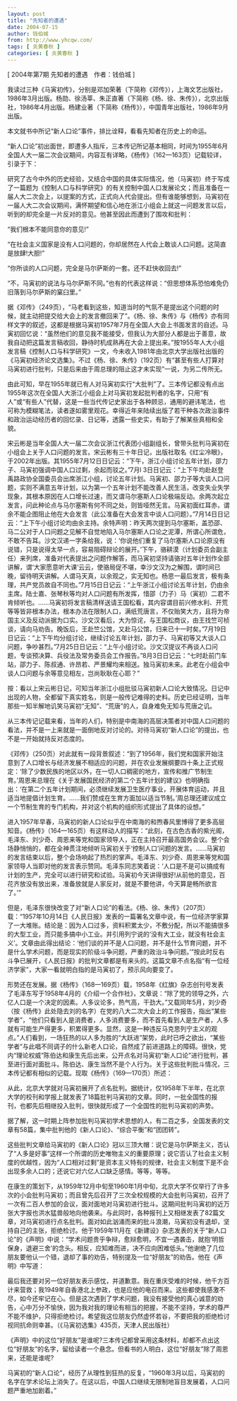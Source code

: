 ```yaml
---
layout: post
title: "先知者的遭遇"
date: 2004-07-15
author: 钱伯城
from: http://www.yhcqw.com/
tags: [ 炎黄春秋 ]
categories: [ 炎黄春秋 ]
---
```



[ 2004年第7期 先知者的遭遇　作者：钱伯城 ]


我读过三种《马寅初传》，分别是邓加荣著（下简称《邓传》），上海文艺出版社，1986年3月出版。杨勋、徐汤莘、朱正直著（下简称《杨、徐、朱传》），北京出版社，1986年4月出版。杨建业著（下简称《杨传》），中国青年出版社，1986年9月出版。

本文就书中所记“新人口论”事件，排比诠释，看看先知者在历史上的命运。


“新人口论”初出面世，即遭多人指斥，三本传记所记基本相同，时间为1955年6月全国人大一届二次会议期间，内容互有详略，《杨传》（162—163页）记载较详，引录于下：


研究了古今中外的历史经验，又结合中国的具体实际情况，他（马寅初）终于写成了一篇题为《控制人口与科学研究》的有关控制中国人口发展论文；而且准备在一届人大二次会上，以提案的方式，正式向人代会提出。但有谁能够想到，马寅初在一届人大二次会议期间，满怀期望和信心地在浙江小组会上就这一问题发言以后，听到的却完全是一片反对的意见。他甚至因此而遭到了围攻和批判：

“我们根本不能同意你的意见!”

“在社会主义国家是没有人口问题的，你却居然在人代会上敢谈人口问题。这简直是放肆!大胆!”

“你所谈的人口问题，完全是马尔萨斯的一套。还不赶快收回去!”

“不，马寅初的说法与马尔萨斯不同。”也有的代表这样说：“但思想体系恐怕难免仍旧落到马尔萨斯的窠臼里。”


据《邓传》（249页），“马老看到这些，知道当时的气氛不是提出这个问题的时候，就主动把提交给大会上的发言撤回来了”。《杨、徐、朱传》与《杨传》亦有同样文字的叙述，这都是根据马寅初1957年7月在全国人大会上书面发言的自述。马寅初回忆说：“虽然他们的意见我不能接受，但我认为大部分人都是出于善意，故我自动把这篇发言稿收回，静待时机成熟再在大会上提出来。”按1955年人大小组发言稿《控制人口与科学研究》一文，今未收入1981年由北京大学出版社出版的《马寅初经济论文选集》。不过《杨、徐、朱传》（192页）有“甚至有些人打算对马寅初进行批判，只是后来由于周总理的阻止这才未实现”一说，为另二传所无。


由此可知，早在1955年就已有人对马寅初实行“大批判”了。三本传记都没有点出1955年这次在全国人大浙江小组会上对马寅初发起批判者的名字，只用“有人”或“有些人”代替，这是一些当代传记史家出于各种顾忌，通用的避讳笔法，也可称为模糊笔法，读者遂如雾里观花。幸得近年来陆续出版了若干种各次政治事件和政治运动经历者的回忆录、日记等，透露一些史实，有助于了解某些真相和全貌。


宋云彬是当年全国人大一届二次会议浙江代表团小组副组长，曾带头批判马寅初在小组会上关于人口问题的发言。宋云彬有三十年日记，出版社取名《红尘冷眼》，于2002年出版。其1955年7月12日日记云：“下午，浙江小组讨论五年计划，邵力子、马寅初强调中国人口过剩，余起而驳之。”7月l 
3日日记云：“上下午均赴赵登禹路政协全国委员会出席浙江小组，讨论五年计划。马寅初、邵力子等大谈人口问题，实则不满意五年计划，以为第一个五年计划不能改善人民生活，改变失业失学现象，其根本原因在人口增长过速，而又谓马尔塞斯人口论极端反动。余两次起立发言，问此种论点与马尔塞斯有何不同之处，则皆哑然无言。马寅初面红耳赤，谓余不能企图阻止他在大会发言（此公准备在大会发言中谈人口问题）。”7月14日日记云：“上下午小组讨论均由余主持。余特声明：昨天两次提到马尔塞斯，盖恐邵、马二公对于人口问题之见解不自觉地陷入马尔塞斯人口论之泥潭，所谓心所谓危，不敢不告耳。沙文汉递一字条给我，说：‘你说他们重复了马尔塞斯人口论原没有说错，只是说得太早一点，容易阻碍辩论的展开。’下午，骆耕漠（计划委员会副主任）来列席，准备对代表提出之问题作解答，而马寅初坚持请骆对五年计划作全部讲解，谓‘大家愿意听大课’云云，使骆局促不堪，幸沙文汉为之解围，谓时间已晚，留待明天讲解。人谓马天真，以余观之，实无知也。杨思一最后发言，极有条理，共产党员故自不同也。”7月15日日记云：“上午浙江小组讨论五年计划，仍由余主席。陆士嘉、张琴秋等均对人口问题有所发挥，惜邵（力子）马（寅初）二君不肯倾听也。……马寅初将发言稿清样送请王国松看，其内容谓目前兴修水利、开荒等等皆非根本办法，根本办法在限制人口，满纸荒唐言，不仅贻笑大方，且将为帝国主义及反动派据为口实。沙文汉看后，大为惊诧，与王国松商议，由王找竺可桢谈，请向马劝告。晚饭后，王赴竺公馆，又赴马公馆，归来已十一时矣。”7月19日日记云：“上下午均分组讨论，继续讨论五年计划，邵力子、马寅初等又大谈人口问题，争吵甚烈。”7月25日日记云：“上午小组讨论。沙文汉提议不再谈人口问题，专谈预决算、兵役法及常务委员会工作报告。”8月3日日记云：“七时赴前门车站，邵力子、陈叔通、许昂若、严景耀均来相送。独马寅初未来。此老在小组会中谈人口问题与余等意见相左，岂尚耿耿在心耶？”


按：看以上宋云彬日记，可知当年浙江小组批驳马寅初新人口论大致情况。日记中出现的人物，全都留下真实姓名，则是一般传记难得的史料。历史已经证明，当年那些一知半解地讥笑马寅初“无知”、“荒唐”的人，自身难免无知与荒唐之讥。


从三本传记记载来看，当年的人们，特别是中南海的高层决策者对中国人口问题的看法，并不是一上来就是一面倒地反对讨论的。对待马寅初“新人口论”的提出，也不是一开始就持反对态度的。


《邓传》（250页）对此就有一段背景叙述：“到了1956年，我们党和国家开始注意到了人口增长与经济发展不相适应的问题，并在农业发展纲要四十条上正式规定：‘除了少数民族的地区以外，在一切人口稠密的地方，宣传和推广节制生育。’周恩来总理在《关于发展国民经济的第二个五年计划的建议》也明确指出：‘在第二个五年计划期间，必须继续发展卫生医疗事业，开展体育运动，并且适当地提倡计划生育。……我们赞成在生育方面加以适当节制。’周总理还建议成立一个节制生育的专门机构，并对这个机构的组织形式提出了具体的设想。”


进入1957年早春，马寅初的新人口论似乎在中南海的和煦春风里博得了更多高层知音。《杨传》（164—165页）有这样动人的描写：“此刻，在古色古香的紫光阁，毛泽东、刘少奇、周恩来等党和国家领导人，正在主持召开最高国务会议。整个会场静悄悄的，都在全神贯注地倾听马寅初关于‘控制人口’问题的发言。……马寅初的发言结束以后，整个会场响起了热烈的掌声。毛泽东、刘少奇、周恩来等党和国家领导人当即对他的发言表示赞同。毛泽东同志笑着说：‘人口是不是可以搞成有计划的生产，完全可以进行研究和试验。马寅初今天讲得很好!从前他的意见，百花齐放没有放出来，准备放就是人家反对，就是不要他讲，今天算是畅所欲言了。’”


但是，毛泽东很快改变了对“新人口论”的看法。《杨、徐、朱传》（207页）载：“1957年1O月14日《人民日报》发表的一篇署名文章中说，有一位经济学家算了一大堆账。结论是：因为人口过多，资料积累太少，不敷分配，所以不能搞很多的大型工业，而只能多搞中小工业。并引用列宁说的‘没有大工业，就没有社会主义’。文章由此得出结论：‘他们谈的并不是人口问题，并不是什么节育问题，并不是什么学术问题，而是现实的阶级斗争问题，严重的政治斗争问题。’”按此时反右斗争已展开，《人民日报》的批判文章都是有来头的。这篇文章不点名指“有一位经济学家”，大家一看就明白指的是马寅初了，预示风向要变了。


形势还在发展。据《杨传》（168—169页）载，1958年《红旗》杂志创刊号发表了毛泽东写于1958年4月的《介绍一个合作社》，文章说：“除了党的领导之外，六亿人口是一个决定的因素。人多议论多，热气高，干劲大。”又载同年5月，刘少奇（按《杨传》此处隐去刘的名字）在党的八大二次大会上的工作报告，指出“某些学者”，“他们只看到人是消费者，人多消费要多，而不首先看到人是生产者，人多就有可能生产得更多，积累得更多。显然，这是一种违反马克思列宁主义的观点。”人们看到，一场狂热的以人多为胜的“大跃进”架势，此时已呼之欲出，“某些学者”与此唱不同调子的什么新老人口论，自然成了前进道路上的障碍。很快，党内“理论权威”陈伯达和康生先后出来，公开点名对马寅初“新人口论”进行批判，甚至进行面对面批斗。陈伯达、康生当然不是个人行为。关于这些批判批斗情况，三本传记都有相似的记载。现取《杨传》（169—170页）所述：


从此，北京大学就对马寅初展开了点名批判。据统计，仅1958年下半年，在北京大学的校刊和学报上就发表了18篇批判马寅初的文章。同时，一批全国性的报刊，也都先后相继投入批判，很快就形成了一个全国性的批判马寅初的声势。

据了解，这一时期上阵参加批判马寅初学术思想的人，有二百之多，全国发表的文章有58篇，集中批判他的《新人口论》、“综合平衡”和“团团转”。


这些批判文章给马寅初的《新人口论》冠以三顶大帽：说它是马尔萨斯主义，否认了“人多是好事”这样一个所谓的历史唯物主义的重要原理；说它否认了社会主义制度的优越性，因为“人口相对过剩”是资本主义特有的规律，社会主义制度下是不会出现多余人口的；还说它对六亿人口缺乏感情。等等，等等。


在康生的策划下，从1959年12月中旬至1960年1月中旬，北京大学不仅举行了许多次的小会批判马寅初；而且曾先后召开了三次全校规模的大会批判马寅初，召开了一次有二百人参加的会议，面对面地对马寅初进行批斗。这期间批判马寅初的近万张大字报也洪水猛兽般地向他袭来。与此同时，各种报刊上又相继发表了82篇文章，对马寅初进行点名批判。面对如此汹涌而来的批斗浪潮，马寅初没有退却，坚持自己的主张，拒绝检讨。他于1959年11月在《新建设》杂志发表的关于“新人口论”的《声明》中说：“学术问题贵乎争辩，愈辩愈明，不宜一遇袭击，就抱‘明哲保身，退避三舍’的念头。相反，应知难而进，决不应向困难低头。”他谢绝了几位朋友要他认一个错，退却了事的劝告，特别提及一位“好朋友”的劝告。他在《声明》中写道：


最后我还要对另一位好朋友表示感忱，并道歉意。我在重庆受难的时候，他千方百计来营救；我1949年自香港北上参政，也是应他的电召而来。这些都使我感激不尽，如今还牢记在心。但是这次遇到了学术问题，我没有接受他的真心诚意的劝告，心中万分不愉快，因为我对我的理论有相当的把握，不能不坚持，学术的尊严不能不维护，只得拒绝检讨。希望我这位朋友仍然虚怀若谷，不要把我的拒绝检讨视同抗命则幸甚。（《马寅初选集》435页，天津人民出版社）


《声明》中的这位“好朋友”是谁呢?三本传记都曾采用这条材料，却都不点出这位“好朋友”的名字，留给读者一个悬念。但看书的人明白，这位“好朋友”除了周恩来，还能是谁呢?


马寅初的“新人口论”，经历了从理性到狂热的反复，“1960年3月以后，马寅初的名字在学术论坛上消失了。在这以后，中国人口继续无限制地盲目发展着，人口问题严重地加剧着。”


